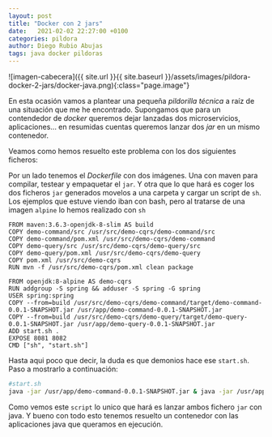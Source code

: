 ```yaml
---
layout: post
title: "Docker con 2 jars"
date:   2021-02-02 22:27:00 +0100
categories: pildora
author: Diego Rubio Abujas
tags: java docker pildoras
---
```


![imagen-cabecera]({{ site.url }}{{ site.baseurl }}/assets/images/pildora-docker-2-jars/docker-java.png){:class="page.image"}

En esta ocasión vamos a plantear una pequeña *pildorilla técnica* a raíz de una situación que me he encontrado. Supongamos que para un contendedor de *docker* queremos dejar lanzadas dos microservicios, aplicaciones... en resumidas cuentas queremos lanzar dos *jar* en un mismo contenedor.

Veamos como hemos resuelto este problema con los dos siguientes ficheros:

Por un lado tenemos el *Dockerfile* con dos imágenes. Una con maven para compilar, testear y empaquetar el `jar`. Y otra que lo que hará es coger los dos ficheros `jar` generados movelos a una carpeta y cargar un script de `sh`. Los ejemplos que estuve viendo iban con bash, pero al tratarse de una imagen `alpine` lo hemos realizado con `sh`

```
FROM maven:3.6.3-openjdk-8-slim AS build
COPY demo-command/src /usr/src/demo-cqrs/demo-command/src
COPY demo-command/pom.xml /usr/src/demo-cqrs/demo-command
COPY demo-query/src /usr/src/demo-cqrs/demo-query/src
COPY demo-query/pom.xml /usr/src/demo-cqrs/demo-query
COPY pom.xml /usr/src/demo-cqrs
RUN mvn -f /usr/src/demo-cqrs/pom.xml clean package

FROM openjdk:8-alpine AS demo-cqrs
RUN addgroup -S spring && adduser -S spring -G spring
USER spring:spring
COPY --from=build /usr/src/demo-cqrs/demo-command/target/demo-command-0.0.1-SNAPSHOT.jar /usr/app/demo-command-0.0.1-SNAPSHOT.jar
COPY --from=build /usr/src/demo-cqrs/demo-query/target/demo-query-0.0.1-SNAPSHOT.jar /usr/app/demo-query-0.0.1-SNAPSHOT.jar
ADD start.sh .
EXPOSE 8081 8082
CMD ["sh", "start.sh"]
```

Hasta aqui poco que decir, la duda es que demonios hace ese `start.sh`. Paso a mostrarlo a continuación:

```sh
#start.sh
java -jar /usr/app/demo-command-0.0.1-SNAPSHOT.jar & java -jar /usr/app/demo-query-0.0.1-SNAPSHOT.jar
```

Como vemos este `script` lo unico que hará es lanzar ambos fichero `jar` con java. Y bueno con todo esto tenemos resuelto un contenedor con las aplicaciones java que queramos en ejecución.